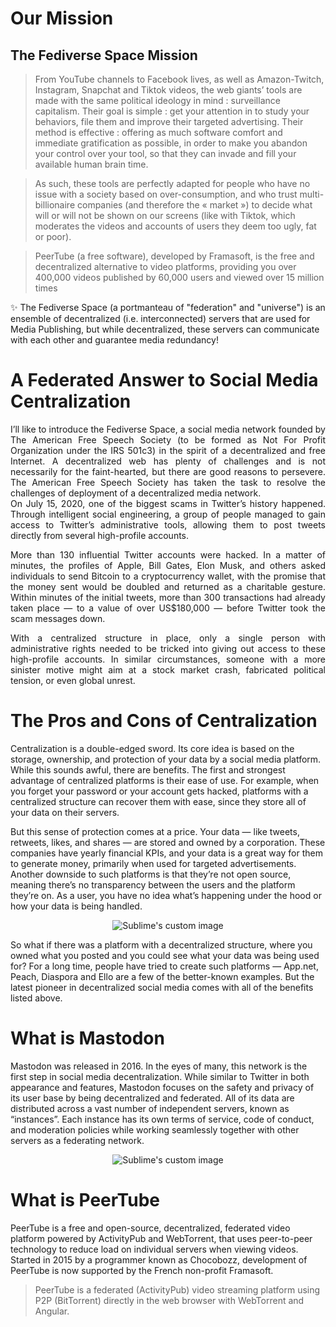 # Our Mission

## The Fediverse Space Mission

>From YouTube channels to Facebook lives, as well as Amazon-Twitch, Instagram, Snapchat and Tiktok videos, the web giants’ tools are made with the same political ideology in mind : surveillance capitalism. Their goal is simple : get your attention in to study your behaviors, file them and improve their targeted advertising. Their method is effective : offering as much software comfort and immediate gratification as possible, in order to make you abandon your control over your tool, so that they can invade and fill your available human brain time.

>As such, these tools are perfectly adapted for people who have no issue with a society based on over-consumption, and who trust multi-billionaire companies (and therefore the « market ») to decide what will or will not be shown on our screens (like with Tiktok, which moderates the videos and accounts of users they deem too ugly, fat or poor).

>PeerTube (a free software), developed by Framasoft, is the free and decentralized alternative to video platforms, providing you over 400,000 videos published by 60,000 users and viewed over 15 million times

✨​ The Fediverse Space (a portmanteau of "federation" and "universe") is an ensemble of decentralized (i.e. interconnected) servers that are used for Media Publishing, but while decentralized, these servers can communicate with each other and guarantee media redundancy! 

# A Federated Answer to Social Media Centralization

<div align="justify">I’ll like to introduce the Fediverse Space, a social media network founded by The American Free Speech Society (to be formed as Not For Profit Organization under the IRS 501c3) in the spirit of a decentralized and free Internet. A decentralized web has plenty of challenges and is not necessarily for the faint-hearted, but there are good reasons to persevere. The American Free Speech Society has taken the task to resolve the challenges of deployment of a decentralized media network.</div>

<div align="justify">On July 15, 2020, one of the biggest scams in Twitter’s history happened. Through intelligent social engineering, a group of people managed to gain access to Twitter’s administrative tools, allowing them to post tweets directly from several high-profile accounts.

More than 130 influential Twitter accounts were hacked. In a matter of minutes, the profiles of Apple, Bill Gates, Elon Musk, and others asked individuals to send Bitcoin to a
cryptocurrency wallet, with the promise that the money sent would be doubled and returned as a charitable gesture. Within minutes of the initial tweets, more than 300 transactions had already taken place — to a value of over US$180,000 — before Twitter took the scam messages down.

With a centralized structure in place, only a single person with administrative rights needed to be tricked into giving out access to these high-profile accounts. In similar
circumstances, someone with a more sinister motive might aim at a stock market crash, fabricated political tension, or even global unrest.</div>

# The Pros and Cons of Centralization

Centralization is a double-edged sword. Its core idea is based on the storage, ownership, and protection of your data by a social media platform. While this sounds awful, there are benefits. The first and strongest advantage of centralized platforms is their ease of use. For example, when you forget your password or your account gets hacked, platforms with a centralized structure can recover them with ease, since they store all of your data on their servers.

But this sense of protection comes at a price. Your data — like tweets, retweets, likes, and shares — are stored and owned by a corporation. These companies have yearly financial KPIs, and your data is a great way for them to generate money, primarily when used for targeted advertisements. Another downside to such platforms is that they’re not open source, meaning there’s no transparency between the users and the platform they’re on. As a user, you have no idea what’s happening under the hood or how your data is being
handled. 

<p align="center"><img src="https://i.ibb.co/WF1xW7b/dectralized-v1-resize.png?raw=true" alt="Sublime's custom image"/></p>

So what if there was a platform with a decentralized structure, where you owned what you posted and you could see what your data was being used for? For a long time, people
have tried to create such platforms — App.net, Peach, Diaspora and Ello are a few of the better-known examples. But the latest pioneer in decentralized social media comes with all of the benefits listed above.

# What is Mastodon

Mastodon was released in 2016. In the eyes of many, this network is the first step in social media decentralization. While similar to Twitter in both appearance and features,
Mastodon focuses on the safety and privacy of its user base by being decentralized and federated. All of its data are distributed across a vast number of independent servers,
known as “instances”. Each instance has its own terms of service, code of conduct, and moderation policies while working seamlessly together with other servers as a federating
network.

<p align="center"><img src="https://i.ibb.co/fFxZLqB/unnamed.png?raw=true" alt="Sublime's custom image"/></p>

# What is PeerTube

PeerTube is a free and open-source, decentralized, federated video platform powered by ActivityPub and WebTorrent, that uses peer-to-peer technology to reduce load on
individual servers when viewing videos. Started in 2015 by a programmer known as Chocobozz, development of PeerTube is now supported by the French non-profit Framasoft. 

>PeerTube is a federated (ActivityPub) video streaming platform using P2P (BitTorrent) directly in the web browser with WebTorrent and Angular.
